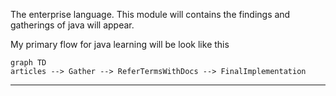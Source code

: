 The enterprise language. This module will contains the findings and gatherings of java will appear.

My primary flow for java learning will be look like this

```mermaid
graph TD
articles --> Gather --> ReferTermsWithDocs --> FinalImplementation
```

---


